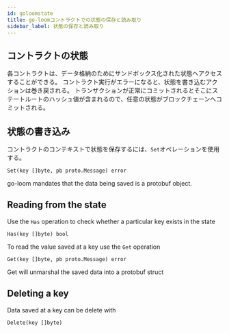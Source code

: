 ```yaml
---
id: goloomstate
title: go-loomコントラクトでの状態の保存と読み取り
sidebar_label: 状態の保存と読み取り
---
```

## コントラクトの状態

各コントラクトは、データ格納のためにサンドボックス化された状態へアクセスすることができる。 コントラクト実行がエラーになると、状態を書き込むアクションは巻き戻される。 トランザクションが正常にコミットされるとそこにステートルートのハッシュ値が含まれるので、任意の状態がブロックチェーンへコミットされる。

## 状態の書き込み

コントラクトのコンテキストで状態を保存するには、`Set`オペレーションを使用する。

    Set(key []byte, pb proto.Message) error
    

go-loom mandates that the data being saved is a protobuf object.

## Reading from the state

Use the `Has` operation to check whether a particular key exists in the state

    Has(key []byte) bool
    

To read the value saved at a key use the `Get` operation

    Get(key []byte, pb proto.Message) error
    

Get will unmarshal the saved data into a protobuf struct

## Deleting a key

Data saved at a key can be delete with

    Delete(key []byte)